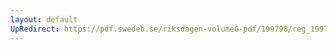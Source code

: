 ```yaml
---
layout: default
UpRedirect: https://pdf.swedeb.se/riksdagen-volumeG-pdf/199798/reg_199798/reg_199798_0131.pdf
---
```

